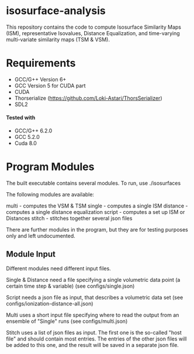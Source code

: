 # isosurface-analysis
This repository contains the code to compute Isosurface Similarity Maps (ISM), representative Isovalues, Distance Equalization, and time-varying multi-variate 
similarity maps (TSM & VSM).

# Requirements
* GCC/G++ Version 6+
* GCC Version 5 for CUDA part
* CUDA
* Thorserialize (https://github.com/Loki-Astari/ThorsSerializer)
* SDL2

#### Tested with
* GCC/G++ 6.2.0
* GCC 5.2.0
* Cuda 8.0


# Program Modules
The built executable contains several modules. To run, use ./isosurfaces <module> <module-input>

The following modules are available:

multi		 - 	 computes the VSM & TSM
single		 - 	 computes a single ISM
distance	 -	 computes a single distance equalization
script		 - 	 computes a set up ISM or Distances
stitch		 - 	 stitches together several json files

There are further modules in the program, but they are for testing purposes only and left undocumented.


## Module Input

Different modules need different input files.

Single & Distance need a file specifying a single volumetric data point (a certain time step & variable) (see configs/single.json)

Script needs a json file as input, that describes a volumetric data set (see configs/ionization-distance-all.json)

Multi uses a short input file specifying where to read the output from an ensemble of "Single" runs (see configs/multi.json)

Stitch uses a list of json files as input. The first one is the so-called "host file" and should contain most entries. The entries of the other json files will be added to this one, and the result will be saved in a separate json file. 
